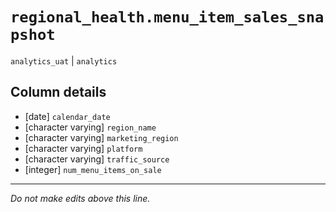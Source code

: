 # `regional_health.menu_item_sales_snapshot`
`analytics_uat` | `analytics`

## Column details
* [date]      `calendar_date`
* [character varying] `region_name`
* [character varying] `marketing_region`
* [character varying] `platform`
* [character varying] `traffic_source`
* [integer]   `num_menu_items_on_sale`

-------------------------------------------------------------------------------
*Do not make edits above this line.*
